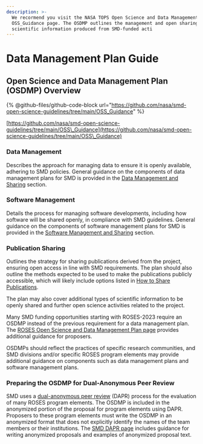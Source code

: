 ```yaml
---
description: >-
  We recormend you visit the NASA TOPS Open Science and Data Management Plan
  OSS_Guidance page. The OSDMP outlines the management and open sharing of
  scientific information produced from SMD-funded acti
---
```


# Data Management Plan Guide

## Open Science and Data Management Plan (OSDMP) Overview

{% @github-files/github-code-block url="https://github.com/nasa/smd-open-science-guidelines/tree/main/OSS_Guidance" %}

[https://github.com/nasa/smd-open-science-guidelines/tree/main/OSS\_Guidance](https://github.com/nasa/smd-open-science-guidelines/tree/main/OSS\_Guidance)



### Data Management

Describes the approach for managing data to ensure it is openly available, adhering to SMD policies. General guidance on the components of data management plans for SMD is provided in the [Data Management and Sharing](https://github.com/nasa/smd-open-science-guidelines/blob/main/OSS\_Guidance/Data\_Management\_Sharing.md) section.

### Software Management

Details the process for managing software developments, including how software will be shared openly, in compliance with SMD guidelines. General guidance on the components of software management plans for SMD is provided in the [Software Management and Sharing](https://github.com/nasa/smd-open-science-guidelines/blob/main/OSS\_Guidance/Software\_Management\_Sharing.md) section.

### Publication Sharing

Outlines the strategy for sharing publications derived from the project, ensuring open access in line with SMD requirements. The plan should also outline the methods expected to be used to make the publications publicly accessible, which will likely include options listed in [How to Share Publications](https://github.com/nasa/smd-open-science-guidelines/blob/main/OSS\_Guidance/Publications.md#how-to-share-publications).

The plan may also cover additional types of scientific information to be openly shared and further open science activities related to the project.

Many SMD funding opportunities starting with ROSES-2023 require an OSDMP instead of the previous requirement for a data management plan. The [ROSES Open Science and Data Management Plan page](https://science.nasa.gov/researchers/sara/faqs/OSDMP/) provides additional guidance for proposers.

OSDMPs should reflect the practices of specific research communities, and SMD divisions and/or specific ROSES program elements may provide additional guidance on components such as data management plans and software management plans.

### Preparing the OSDMP for Dual-Anonymous Peer Review

SMD uses a [dual-anonymous peer review](https://science.nasa.gov/researchers/dual-anonymous-peer-review) (DAPR) process for the evaluation of many ROSES program elements. The OSDMP is included in the anonymized portion of the proposal for program elements using DAPR. Proposers to these program elements must write the OSDMP in an anonymized format that does not explicitly identify the names of the team members or their institutions. The [SMD DAPR page](https://science.nasa.gov/researchers/dual-anonymous-peer-review) includes guidance for writing anonymized proposals and examples of anonymized proposal text.
